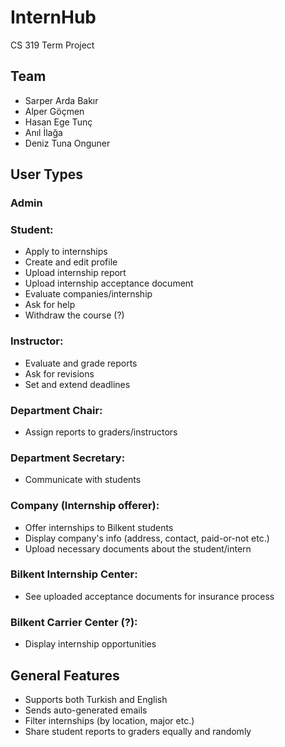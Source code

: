# InternHub
CS 319 Term Project

## Team
- Sarper Arda Bakır
- Alper Göçmen
- Hasan Ege Tunç
- Anıl İlağa
- Deniz Tuna Onguner 

## User Types
### Admin
### Student:
- Apply to internships
- Create and edit profile
- Upload internship report
- Upload internship acceptance document
- Evaluate companies/internship
- Ask for help
- Withdraw the course (?)
### Instructor:
- Evaluate and grade reports
- Ask for revisions
- Set and extend deadlines
### Department Chair:
- Assign reports to graders/instructors
### Department Secretary:
- Communicate with students
### Company (Internship offerer):
- Offer internships to Bilkent students
- Display company's info (address, contact, paid-or-not etc.)
- Upload necessary documents about the student/intern
### Bilkent Internship Center:
- See uploaded acceptance documents for insurance process
### Bilkent Carrier Center (?):
- Display internship opportunities

## General Features
- Supports both Turkish and English
- Sends auto-generated emails
- Filter internships (by location, major etc.)
- Share student reports to graders equally and randomly
